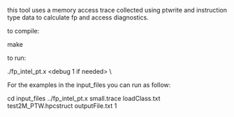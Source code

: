 this tool uses a memory access trace collected using ptwrite
and instruction type data to calculate fp and access diagnostics.

to compile:

make

to run:

  ./fp_intel_pt.x <inputTrace> <loadClassifications> <hpcstructFile> <outputfile> <debug 1 if needed> \

For the examples in the input_files you can run as follow: 

  cd input_files
  ../fp_intel_pt.x small.trace loadClass.txt test2M_PTW.hpcstruct outputFile.txt 1
  


